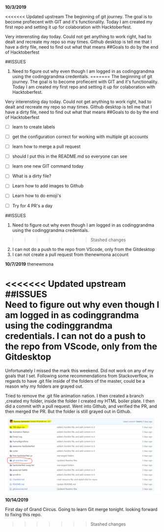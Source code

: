 **10/3/2019**

<<<<<<< Updated upstream
The beginning of git journey. 
The goal is to become profiecent with GIT and it's functionality. 
Today I am created my first repo and setting it up for colaboration with Hacktoberfest. 

Very interensting day today. 
Could not get anything to work right, had to dealt and recreate my repo so may times. 
Github desktop is tell me that I have a dirty file, need to find out what that means 
 ##Goals to do by the end of Hacktoberfest  
  
 ##ISSUES  
1. Need to figure out why even though I am logged in as codinggrandma using the codinggrandma credentials. 
=======
The beginning of git journey.
The goal is to become profiecent with GIT and it's functionality.
Today I am created my first repo and setting it up for colaboration with Hacktoberfest.

Very interensting day today.
Could not get anything to work right, had to dealt and recreate my repo so may times.
Github desktop is tell me that I have a dirty file, need to find out what that means
 ##Goals to do by the end of Hacktoberfest  

 * [ ] learn to create labels
 * [ ] get the configuration correct for working with multiple git accounts
 * [ ] learn how to merge a pull request
 * [ ] should I put this in the README.md so everyone can see
 * [ ] learn one new GIT command today
 * [ ] What is a dirty file?
 * [ ] Learn how to add images to Github
 * [ ] Learn how to do emoji's
 * [ ] Try for 4 PR's a day


 ##ISSUES  
1. Need to figure out why even though I am logged in as codinggrandma using the codinggrandma credentials.
>>>>>>> Stashed changes
2. I can not do a push to the repo from VScode, only from the Gitdesktop
3. I can not create a pull request from thenewmona account

**10/7/2019** thenewmona

<<<<<<< Updated upstream
 ##ISSUES  
Need to figure out why even though I am logged in as codinggrandma using the codinggrandma credentials. 
I can not do a push to the repo from VScode, only from the Gitdesktop
=======
Unfortunately I missed the mark this weekend.
Did not work on any of my goals that I set.
Following some recommendations from Stackoverflow, in regards to have .git file inside of the folders of the master, could be a reason why my folders are grayed out. 

Tried to remove the .git file animation nation.
I then created a branch ,created my folder, inside the folder I created my HTML boiler plate.
I then did a commit with a pull request.
Went into Github, and verified the PR, and then merged the PR.
But the folder is still grayed out in Github.

![grayed out folders issues](/images/github-gray-folder.png)

**10/14/2019**

First day of Grand Circus.
Going to learn Git merge tonight. 
looking forward to fixing this repo. 
>>>>>>> Stashed changes
